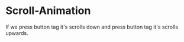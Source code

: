 # Scroll-Animation
If we press button tag it's scrolls down and press button tag it's scrolls upwards.

